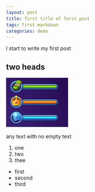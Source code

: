 ```yaml
---
layout: post
title: first title of forst post
tags: first markdown
categories: demo
---
```


I start to write  my first post

## two heads

![add image](/assets/doubleResize.jpg)

any text with no empty text
1. one
2. two
3. thee

- first
- second
- third

